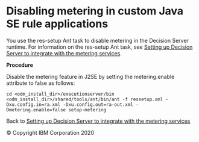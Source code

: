 # Disabling metering in custom Java SE rule applications

You use the res-setup Ant task to disable metering in the Decision Server runtime.  For information on the res-setup Ant task, see [Setting up Decision Server to integrate with the metering services](../dssetup.md).

**Procedure**

Disable the metering feature in J2SE by setting the metering.enable attribute to false as follows:

    cd <odm_install_dir>/executionserver/bin
    <odm_install_dir>/shared/tools/ant/bin/ant -f ressetup.xml -Dxu.config.in=ra.xml -Dxu.config.out=ra-out.xml -Dmetering.enable=false setup-metering 

Back to [Setting up Decision Server to integrate with the metering services](../dssetup.md)

© Copyright IBM Corporation 2020

